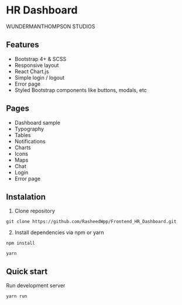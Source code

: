 # HR Dashboard

WUNDERMANTHOMPSON STUDIOS

## Features

* Bootstrap 4+ & SCSS
* Responsive layout
* React Chart.js
* Simple login / logout 
* Error page
* Styled Bootstrap components like buttons, modals, etc


## Pages


* Dashboard sample
* Typography
* Tables
* Notifications
* Charts
* Icons
* Maps
* Chat
* Login
* Error page

## Instalation 

1. Clone repository
```shell
git clone https://github.com/RasheedWpp/Frontend_HR_Dashboard.git
```
2. Install dependencies via npm or yarn
```shell
npm install
```
```shell
yarn
```

## Quick start
Run development server
```shell
yarn run
```

